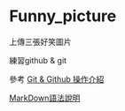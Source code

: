 # Funny_picture
上傳三張好笑圖片

練習github & git

參考 <a href="https://www.youtube.com/watch?v=A8Bc4IhCOmM" target="_blank">Git & Github 操作介紹</a>

[MarkDown語法說明](http://markdown.tw/)
